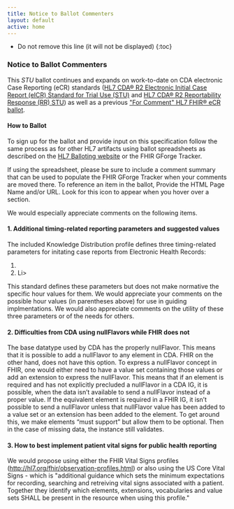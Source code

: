 ```yaml
---
title: Notice to Ballot Commenters
layout: default
active: home
---
```


<!-- { :.no_toc } -->

<!-- TOC  the css styling for this is \pages\assets\css\project.css under 'markdown-toc'-->

* Do not remove this line (it will not be displayed)
{:toc}


<!-- end TOC -->

### Notice to Ballot Commenters

This *STU* ballot continues and expands on work-to-date on CDA electronic Case Reporting (eCR) standards (<a href="http://www.hl7.org/implement/standards/product_brief.cfm?product_id=436" rel="nofollow">HL7 CDA® R2 Electronic Initial Case Report (eICR) Standard for Trial Use (STU)</a> and <a href="http://www.hl7.org/implement/standards/product_brief.cfm?product_id=470" rel="nofollow">HL7 CDA® R2 Reportability Response (RR) STU</a>) as well as a previous <a href="http://hl7.org/fhir/uv/ecr/2018Jan/index.html" rel="follow">"For Comment" HL7 FHIR® eCR ballot</a>.

#### How to Ballot

To sign up for the ballot and provide input on this specification follow the
same process as for other HL7 artifacts using ballot spreadsheets as described on the [HL7 Balloting
website](http://www.hl7.org/participate/onlineballoting.cfm?ref=nav) or the FHIR GForge Tracker.

If using the spreadsheet, please be sure to include a comment summary that can be used to populate the FHIR GForge Tracker when your comments are moved there. To reference an item in the ballot, Provide the HTML Page Name and/or
URL. Look for this icon <span class="glyphicon glyphicon-link"></span> to appear when you hover over a section.

We would especially appreciate comments on the following items.

#### 1. Additional timing-related reporting parameters and suggested values

The included Knowledge Distribution profile defines three timing-related parameters for initating case reports from Electronic Health Records:
<ol>
  <li>
  <li>
  Li>
</ol>

This standard defines these parameters but does not make normative the specific hour values for them. We would appreciate your comments on the possible hour values (in parentheses above) for use in guiding implmentations. We would also appreciate comments on the utility of these three parameters or of the needs for others.  

#### 2. Difficulties from CDA using nullFlavors while FHIR does not

The base datatype used by CDA has the properly nullFlavor. This means that it is possible to add a nullFlavor to any element in CDA. FHIR on the other hand, does not have this option. To express a nullFlavor concept in FHIR, one would either need to have a value set containing those values or add an extension to express the nullFlavor.
This means that if an element is required and has not explicitly precluded a nullFlavor in a CDA IG, it is possible, when the data isn’t available to send a nullFlavor instead of a proper value.
If the equivalent element is required in a FHIR IG, it isn’t possible to send a nullFlavor unless that nullFlavor value has been added to a value set or an extension has been added to the element.
To get around this, we make elements “must support” but allow them to be optional. Then in the case of missing data, the instance still validates.


#### 3. How to best implement patient vital signs for public health reporting

We would propose using either the FHIR Vital Signs profiles (http://hl7.org/fhir/observation-profiles.html) or also using the US Core Vital Signs - which is "additional guidance which sets the minimum expectations for recording, searching and retreiving vital signs associated with a patient. Together they identify which elements, extensions, vocabularies and value sets SHALL be present in the resource when using this profile." 

